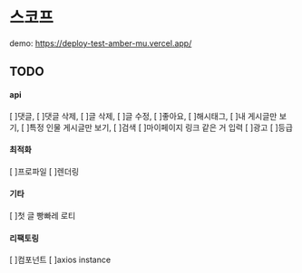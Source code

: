 # 스코프

demo: https://deploy-test-amber-mu.vercel.app/

## TODO

#### api

[ ]댓글,
[ ]댓글 삭제,
[ ]글 삭제,
[ ]글 수정,
[ ]좋아요,
[ ]해시태그,
[ ]내 게시글만 보기,
[ ]특정 인물 게시글만 보기,
[ ]검색
[ ]마이페이지 링크 같은 거 입력
[ ]광고
[ ]등급

#### 최적화

[ ]프로파일
[ ]렌더링

#### 기타

[ ]첫 글 빵빠레 로티

#### 리팩토링

[ ]컴포넌트
[ ]axios instance
